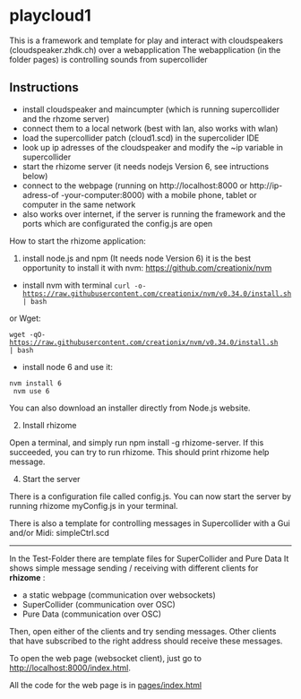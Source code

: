# playcloud1

This is a framework and template for play and interact with cloudspeakers (cloudspeaker.zhdk.ch) over a webapplication
The webapplication (in the folder pages) is controlling sounds from supercollider

Instructions
--------------

- install cloudspeaker and maincumpter (which is running supercollider and the rhzome server)
- connect them to a local network (best with lan, also works with wlan)
- load the supercollider patch (cloud1.scd) in the supercolider IDE
- look up ip adresses of the cloudspeaker and modify the ~ip variable in supercollider
- start the rhizome server (it needs nodejs Version 6, see intructions below)
- connect to the webpage (running on http://localhost:8000 or http://ip-adress-of -your-computer:8000) with a mobile phone, tablet or computer in the same network
- also works over internet, if the server is running the framework and the ports which are configurated the config.js are open


How to start the rhizome application:

1. install node.js and npm (It needs node Version 6) 
it is the best opportunity to install it with nvm: https://github.com/creationix/nvm
- install nvm with terminal
<code>curl -o- https://raw.githubusercontent.com/creationix/nvm/v0.34.0/install.sh | bash</code>

or Wget:

<code>wget -qO- https://raw.githubusercontent.com/creationix/nvm/v0.34.0/install.sh | bash</code>

- install node 6 and use it:

<code>nvm install 6<br/>
	nvm use 6</code>
	
You can also download an installer directly from Node.js website.

2) Install rhizome

Open a terminal, and simply run npm install -g rhizome-server. If this succeeded, you can try to run rhizome. This should print rhizome help message.

4) Start the server

There is a configuration file called config.js. You can now start the server by running rhizome myConfig.js in your terminal.

There is also a template for controlling messages in Supercollider with a Gui and/or Midi:
simpleCtrl.scd
	
------

In the Test-Folder there are template files for SuperCollider and Pure Data
It shows simple message sending / receiving with different clients for **rhizome** :

- a static webpage (communication over websockets)
- SuperCollider (communication over OSC)
- Pure Data (communication over OSC)


Then, open either of the clients and try sending messages. Other clients that have subscribed to the right address should receive these messages.

To open the web page (websocket client), just go to [http://localhost:8000/index.html](http://localhost:8000/index.html).

All the code for the web page is in [pages/index.html](https://github.com/sebpiq/rhizome/blob/master/examples/base/pages/index.html) 
